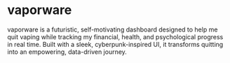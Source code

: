 # vaporware
vaporware is a futuristic, self-motivating dashboard designed to help me quit vaping while tracking my financial, health, and psychological progress in real time. Built with a sleek, cyberpunk-inspired UI, it transforms quitting into an empowering, data-driven journey.
